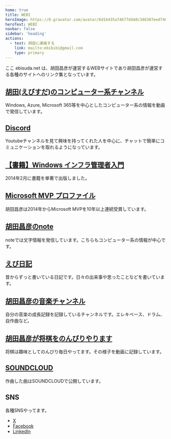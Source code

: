 ```yaml
---
home: true
title: WEBI
heroImage: https://0.gravatar.com/avatar/6d1b435a74677ddddc346307eed74660e1ba04f2ddaea5cb821e2ae39f413df0?s=400&d=mm
heroText: WEBI
navbar: false
sidebar: 'heading'
actions:
  - text: 胡田に連絡する
    link: mailto:ebibibi@gmail.com
    type: primary
---
```

ここ ebisuda.net は、胡田昌彦が運営するWEBサイトであり胡田昌彦が運営する各種のサイトへのリンク集となっています。

## [胡田(えびすだ)のコンピューター系チャンネル](https://www.youtube.com/@ebibibi)
Windows, Azure, Microsoft 365等を中心としたコンピューター系の情報を動画で発信しています。

## [Discord](https://discord.gg/h9eVunUEyU)
Youtubeチャンネルを見て興味を持ってくれた人を中心に、チャットで簡単にコミュニケーションを取れるようになっています。

## [【書籍】Windows インフラ管理者入門](https://amzn.to/3PvYqWG)
2014年2月に書籍を単著で出版しました。

## [Microsoft MVP プロファイル](https://mvp.microsoft.com/ja-JP/mvp/profile/959007f9-3c9a-e411-93f2-9cb65495d3c4)
胡田昌彦は2014年からMicrosoft MVPを10年以上連続受賞しています。

## [胡田昌彦のnote](https://note.com/ebibibi)
noteでは文字情報を発信しています。こちらもコンピューター系の情報が中心です。

## [えび日記](https://diary.ebisuda.net)

昔からずっと書いている日記です。日々の出来事や思ったことなどを書いています。

## [胡田昌彦の音楽チャンネル](https://www.youtube.com/channel/UCgKek_Bu1t_gJ83ABfLBwBQ)

自分の音楽の成長記録を記録しているチャンネルです。エレキベース、ドラム、自作曲など。

## [胡田昌彦が将棋をのんびりやります](https://www.youtube.com/channel/UCb2h5Jqh3SWOVwV8AUUgPpw)

将棋は趣味としてのんびり毎日やってます。その様子を動画に記録しています。

## [SOUNDCLOUD](https://soundcloud.com/masahiko-ebisuda)

作曲した曲はSOUNDCLOUDで公開しています。

## SNS

各種SNSやってます。
- [X](https://x.com/ebi)
- [Facebook](https://www.facebook.com/masahiko.ebisuda/)
- [LinkedIn](https://www.linkedin.com/in/masahiko-ebisuda-8ab1712a/)
